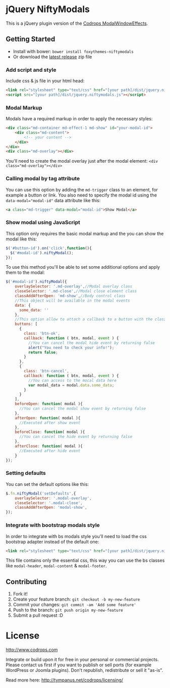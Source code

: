 # jQuery NiftyModals
This is a jQuery plugin version of the [Codrops ModalWindowEffects](https://github.com/codrops/ModalWindowEffects).

## Getting Started

*  Install with bower: `bower install foxythemes-niftymodals`
*  Or download the [latest release](https://github.com/foxythemes/jquery-niftymodals/releases/latest) zip file

### Add script and style
Include css & js file in your html head:
```html
<link rel="stylesheet" type="text/css" href="[your path]/dist/jquery.niftymodals.css">
<script src="[your path]/dist/jquery.niftymodals.js"></script>
```

### Modal Markup
Modals have a required markup in order to apply the necessary styles:
```html
<div class="md-container md-effect-1 md-show" id="your-modal-id">
	<div class="md-content">
		<!-- your content -->
	</div>
</div>
<div class="md-overlay"></div>
```
You'll need to create the modal overlay just after the modal element: `<div class="md-overlay"></div>`

### Calling modal by tag attribute
You can use this option by adding the `md-trigger` class to an element, for example a button or link. You also need to specify the modal id using the `data-modal="modal-id"` data attribute like this:
```html
<a class="md-trigger" data-modal="modal-id">Show Modal</a>
```

### Show modal using JavaScript
This option only requires the basic modal markup and the you can show the modal like this:
```javascript
$('#button-id').on('click',function(){
  $('#modal-id').niftyModal();
});
```

To use this method you'll be able to set some additional options and apply them to the modal:
```javascript
$('#modal-id').niftyModal({
    overlaySelector: '.md-overlay',//Modal overlay class
    closeSelector: '.md-close',//Modal close element class
    classAddAfterOpen: 'md-show',//Body control class
    //This object will be available in the modal events
    data: {
      some_data: ''
    },
    //This option allow to attach a callback to a button with the class 'md-close'
    buttons: [
      {
        class: 'btn-ok',
        callback: function ( btn, modal, event ) {
          //You can cancel the modal hide event by returning false
          alert("You need to check your info!");
          return false;
        }
      },
      {
        class: 'btn-cancel',
        callback: function ( btn, modal, event ) {
          //You can access to the mocal data here
          var modal_data = modal.data.some_data;
        }
      }
    ],
    beforeOpen: function( modal ){
      //You can cancel the modal show event by returning false
    },
    afterOpen: function( modal ){
      //Executed after show event
    },
    beforeClose: function( modal ){
      //You can cancel the hide event by returning false
    },
    afterClose: function( modal ){
      //Executed after hide event
    }
});
```

### Setting defaults
You can set the default options like this:
```javascript
$.fn.niftyModal('setDefaults',{
	overlaySelector: '.modal-overlay',
	closeSelector: '.modal-close',
	classAddAfterOpen: 'modal-show',
});
```

### Integrate with bootstrap modals style
In order to integrate with bs modals style you'll need to load the css bootstrap adapter instead of the default one:
```html
<link rel="stylesheet" type="text/css" href="[your path]/dist/jquery.niftymodals.bootstrap.css">
```
This file contains only the essential css, this way you can use the bs classes like `modal-header`, `modal-content` & `modal-footer`.

## Contributing

1. Fork it!
2. Create your feature branch: `git checkout -b my-new-feature`
3. Commit your changes: `git commit -am 'Add some feature'`
4. Push to the branch: `git push origin my-new-feature`
5. Submit a pull request :D

# License
http://www.codrops.com

Integrate or build upon it for free in your personal or commercial projects. Please contact us first if you want to publish or sell ports (for example WordPress or Joomla plugins). Don't republish, redistribute or sell it "as-is". 

Read more here: http://tympanus.net/codrops/licensing/


